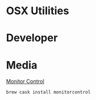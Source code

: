 # OSX Utilities

# Developer



# Media

[Monitor Control](https://github.com/the0neyouseek/MonitorControl)

`brew cask install monitorcontrol`
